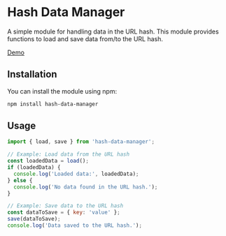 # Hash Data Manager

A simple module for handling data in the URL hash. This module provides functions to load and save data from/to the URL hash.

[Demo](https://unpkg.com/hash-data-manager@0.0.3/demo.html)

## Installation

You can install the module using npm:

```bash
npm install hash-data-manager
```

## Usage

```js
import { load, save } from 'hash-data-manager';

// Example: Load data from the URL hash
const loadedData = load();
if (loadedData) {
  console.log('Loaded data:', loadedData);
} else {
  console.log('No data found in the URL hash.');
}

// Example: Save data to the URL hash
const dataToSave = { key: 'value' };
save(dataToSave);
console.log('Data saved to the URL hash.');
```
